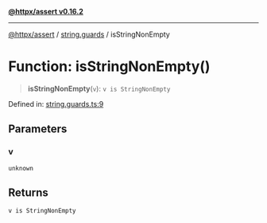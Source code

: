 [**@httpx/assert v0.16.2**](../../README.md)

***

[@httpx/assert](../../README.md) / [string.guards](../README.md) / isStringNonEmpty

# Function: isStringNonEmpty()

> **isStringNonEmpty**(`v`): `v is StringNonEmpty`

Defined in: [string.guards.ts:9](https://github.com/belgattitude/httpx/blob/7682ae8e8bf25ac4dbe7ea6b3b3dbe40b897e70c/packages/assert/src/string.guards.ts#L9)

## Parameters

### v

`unknown`

## Returns

`v is StringNonEmpty`
